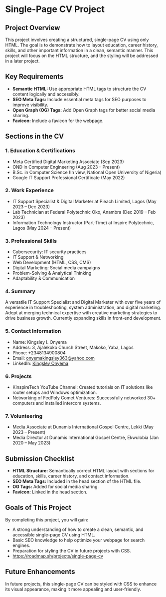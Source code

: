 # Single-Page CV Project

## Project Overview

This project involves creating a structured, single-page CV using only HTML. The goal is to demonstrate how to layout education, career history, skills, and other important information in a clean, semantic manner. This project will focus on the HTML structure, and the styling will be addressed in a later project.

## Key Requirements

* **Semantic HTML:** Use appropriate HTML tags to structure the CV content logically and accessibly.
* **SEO Meta Tags:** Include essential meta tags for SEO purposes to improve visibility.
* **Open Graph (OG) Tags:** Add Open Graph tags for better social media sharing.
* **Favicon:** Include a favicon for the webpage.

## Sections in the CV

### 1. Education & Certifications
* Meta Certified Digital Marketing Associate (Sep 2023)
* OND in Computer Engineering (Aug 2023 – Present)
* B.Sc. in Computer Science (In view, National Open University of Nigeria)
* Google IT Support Professional Certificate (May 2022)

### 2. Work Experience
* IT Support Specialist & Digital Marketer at Pieach Limited, Lagos (May 2023 – Dec 2023)
* Lab Technician at Federal Polytechnic Oko, Anambra (Dec 2019 – Feb 2023)
* Information Technology Instructor (Part-Time) at Inspire Polytechnic, Lagos (May 2024 – Present)

### 3. Professional Skills
* Cybersecurity: IT security practices
* IT Support & Networking
* Web Development (HTML, CSS, CMS)
* Digital Marketing: Social media campaigns
* Problem-Solving & Analytical Thinking
* Adaptability & Communication

### 4. Summary
A versatile IT Support Specialist and Digital Marketer with over five years of experience in troubleshooting, system administration, and digital marketing. Adept at merging technical expertise with creative marketing strategies to drive business growth. Currently expanding skills in front-end development.

### 5. Contact Information
* Name: Kingsley I. Onyema
* Address: 3, Ajalekoko Church Street, Makoko, Yaba, Lagos
* Phone: +2348134900804
* Email: onyemakingsley363@yahoo.com
* LinkedIn: [Kingsley Onyema](https://www.linkedin.com/in/kingsley-onyema-486a57143/)

### 6. Projects
* KinspireTech YouTube Channel: Created tutorials on IT solutions like router setups and Windows optimization.
* Networking of FedPoly Comet Ventures: Successfully networked 30+ computers and installed intercom systems.

### 7. Volunteering
* Media Associate at Dunamis International Gospel Centre, Lekki (May 2023 – Present)
* Media Director at Dunamis International Gospel Centre, Ekwulobia (Jan 2020 – May 2023)

## Submission Checklist
* **HTML Structure:** Semantically correct HTML layout with sections for education, skills, career history, and contact information.
* **SEO Meta Tags:** Included in the head section of the HTML file.
* **OG Tags:**  Added for social media sharing.
* **Favicon:** Linked in the head section.

## Goals of This Project
By completing this project, you will gain:

* A strong understanding of how to create a clean, semantic, and accessible single-page CV using HTML.
* Basic SEO knowledge to help optimize your webpage for search engines.
* Preparation for styling the CV in future projects with CSS.
* https://roadmap.sh/projects/single-page-cv

## Future Enhancements
In future projects, this single-page CV can be styled with CSS to enhance its visual appearance, making it more appealing and user-friendly.
